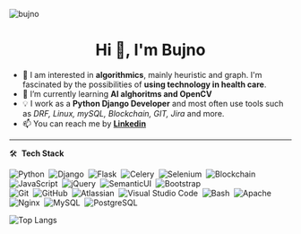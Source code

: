 <p align="left"> <img src="https://komarev.com/ghpvc/?username=bujno&label=Profile%20views&color=0e75b6&style=flat" alt="bujno" /> </p>

<h1 align="center">Hi 👋, I'm Bujno</h1>

- 👀 I am interested in **algorithmics**, mainly heuristic and graph. I'm fascinated by the possibilities of **using technology in health care**.
- 🌱 I’m currently learning **AI alghoritms and OpenCV**
- 💡  I work as a **Python Django Developer** and most often use tools such as *DRF, Linux, mySQL, Blockchain, GIT, Jira* and more.
- 📫 You can reach me by <a href="https://www.linkedin.com/in/kasia-bujnowicz-38a84a201/"> **Linkedin** </a>

<hr>

 🛠 &nbsp;**Tech Stack**

![Python](https://img.shields.io/badge/-Python-05122A?style=flat&logo=python)&nbsp;
![Django](https://img.shields.io/badge/-Django-05122A?style=flat&logo=django&logoColor=092E20)&nbsp;
![Flask](https://img.shields.io/badge/-Flask-05122A?style=flat&logo=flask&logoColor=092E20)&nbsp;
![Celery](https://img.shields.io/badge/-Celery-05122A?style=flat&logo=celery&logoColor=092E20)&nbsp;
![Selenium](https://img.shields.io/badge/-Selenium-05122A?style=flat&logo=selenium&logoColor=1572B6)&nbsp;
![Blockchain](https://img.shields.io/badge/-Blockchain-05122A?style=flat&logo=blockchain.com&logoColor=1572B6)&nbsp; <br>
![JavaScript](https://img.shields.io/badge/-JavaScript-05122A?style=flat&logo=javascript)&nbsp;
![jQuery](https://img.shields.io/badge/-jquery-05122A?style=flat&logo=jquery&logoColor=1572B6)&nbsp;
![SemanticUI](https://img.shields.io/badge/-SemanticUI-05122A?style=flat&logo=semantic-ui-react&logoColor=092E20)&nbsp;
![Bootstrap](https://img.shields.io/badge/-Bootstrap-05122A?style=flat&logo=bootstrap&logoColor=563D7C) <br>
![Git](https://img.shields.io/badge/-Git-05122A?style=flat&logo=git)&nbsp;
![GitHub](https://img.shields.io/badge/-GitHub-05122A?style=flat&logo=github)&nbsp;
![Atlassian](https://img.shields.io/badge/-Atlassian-05122A?style=flat&logo=atlassian)&nbsp;
![Visual Studio Code](https://img.shields.io/badge/-Visual%20Studio%20Code-05122A?style=flat&logo=visual-studio-code&logoColor=007ACC)&nbsp;
![Bash](https://img.shields.io/badge/-Bash-05122A?style=flat&logo=gnu-bash)&nbsp;
![Apache](https://img.shields.io/badge/-Apache-05122A?style=flat&logo=apache)&nbsp;
![Nginx](https://img.shields.io/badge/-Nginx-05122A?style=flat&logo=nginx)&nbsp;
![MySQL](https://img.shields.io/badge/-MySQL-05122A?style=flat&logo=mysql)&nbsp;
![PostgreSQL](https://img.shields.io/badge/-PostgreSQL-05122A?style=flat&logo=postgresql)&nbsp;

![Top Langs](https://github-readme-stats.vercel.app/api/top-langs/?username=bujno&hide=yacc&layout=compact)

<!---
Bujno/Bujno is a ✨ special ✨ repository because its `README.md` (this file) appears on your GitHub profile.
You can click the Preview link to take a look at your changes.
--->
